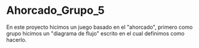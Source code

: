 # Ahorcado_Grupo_5
En este proyecto hicimos un juego basado en el "ahorcado", primero como grupo hicimos un "diagrama de flujo" escrito en el cual definimos como hacerlo.
